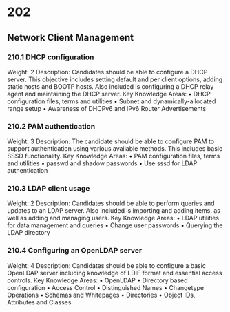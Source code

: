 # 202

## Network Client Management

### 210.1 DHCP configuration
Weight: 2
Description: Candidates should be able to configure a DHCP server. This objective includes setting default and per client options, adding static hosts and BOOTP hosts. Also included is configuring a DHCP relay agent and maintaining the DHCP server.
Key Knowledge Areas:
    • DHCP configuration files, terms and utilities
    • Subnet and dynamically-allocated range setup
    • Awareness of DHCPv6 and IPv6 Router Advertisements

### 210.2 PAM authentication

Weight: 3
Description: The candidate should be able to configure PAM to support authentication using various available methods. This includes basic SSSD functionality.
Key Knowledge Areas:
    • PAM configuration files, terms and utilities
    • passwd and shadow passwords
    • Use sssd for LDAP authentication

### 210.3 LDAP client usage

Weight: 2
Description: Candidates should be able to perform queries and updates to an LDAP server. Also included is importing and adding items, as well as adding and managing users.
Key Knowledge Areas:
    • LDAP utilities for data management and queries
    • Change user passwords
    • Querying the LDAP directory

### 210.4 Configuring an OpenLDAP server

Weight: 4
Description: Candidates should be able to configure a basic OpenLDAP server including knowledge of LDIF format and essential access controls.
Key Knowledge Areas:
    • OpenLDAP
    • Directory based configuration
    • Access Control
    • Distinguished Names
    • Changetype Operations
    • Schemas and Whitepages
    • Directories
    • Object IDs, Attributes and Classes